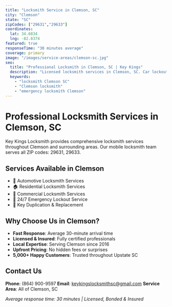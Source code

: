 ```yaml
---
title: "Locksmith Service in Clemson, SC"
city: "Clemson"
state: "SC"
zipCodes: ["29631","29633"]
coordinates:
  lat: 34.6834
  lng: -82.8374
featured: true
responseTime: "30 minutes average"
coverage: primary
image: "/images/service-areas/clemson-sc.jpg"
seo:
  title: "Professional Locksmith in Clemson, SC | Key Kings"
  description: "Licensed locksmith services in Clemson, SC. Car lockouts, house lockouts, key replacement & more. Fast 30-min response. Call (864) 900-9597"
  keywords:
    - "locksmith Clemson SC"
    - "Clemson locksmith"
    - "emergency locksmith Clemson"
---
```


# Professional Locksmith Services in Clemson, SC

Key Kings Locksmith provides comprehensive locksmith services throughout Clemson and surrounding areas. Our mobile locksmith team serves all ZIP codes: 29631, 29633.

## Services Available in Clemson

- 🚗 Automotive Locksmith Services
- 🏠 Residential Locksmith Services
- 🏢 Commercial Locksmith Services
- 🚨 24/7 Emergency Lockout Service
- 🔑 Key Duplication & Replacement

## Why Choose Us in Clemson?

- **Fast Response**: Average 30-minute arrival time
- **Licensed & Insured**: Fully certified professionals
- **Local Expertise**: Serving Clemson since 2016
- **Upfront Pricing**: No hidden fees or surprises
- **5,000+ Happy Customers**: Trusted throughout Upstate SC

## Contact Us

**Phone**: (864) 900-9597
**Email**: keykingslocksmithsc@gmail.com
**Service Area**: All of Clemson, SC

*Average response time: 30 minutes | Licensed, Bonded & Insured*

